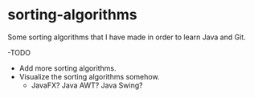 # sorting-algorithms

Some sorting algorithms that I have made in order to learn Java and Git. 






-TODO
- Add more sorting algorithms.
- Visualize the sorting algorithms somehow.
  - JavaFX? Java AWT? Java Swing?  
 

